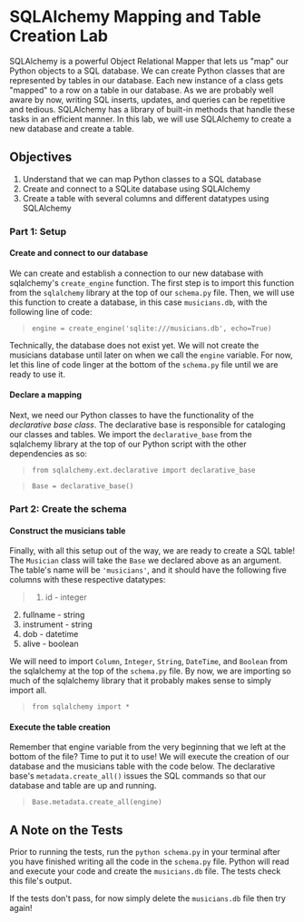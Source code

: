 
# SQLAlchemy Mapping and Table Creation Lab

SQLAlchemy is a powerful Object Relational Mapper that lets us "map" our Python objects to a SQL database.  We can create Python classes that are represented by tables in our database.  Each new instance of a class gets "mapped" to a row on a table in our database.  As we are probably well aware by now, writing SQL inserts, updates, and queries can be repetitive and tedious.  SQLAlchemy has a library of built-in methods that handle these tasks in an efficient manner.  In this lab, we will use SQLAlchemy to create a new database and create a table.

## Objectives

1.  Understand that we can map Python classes to a SQL database
2.  Create and connect to a SQLite database using SQLAlchemy
3.  Create a table with several columns and different datatypes using SQLAlchemy

### Part 1: Setup

#### Create and connect to our database

We can create and establish a connection to our new database with sqlalchemy's `create_engine` function.  The first step is to import this function from the `sqlalchemy` library at the top of our `schema.py` file.  Then, we will use this function to create a database, in this case `musicians.db`, with the following line of code:

> ```engine = create_engine('sqlite:///musicians.db', echo=True)```

Technically, the database does not exist yet.  We will not create the musicians database until later on when we call the `engine` variable.  For now, let this line of code linger at the bottom of the `schema.py` file until we are ready to use it.

#### Declare a mapping

Next, we need our Python classes to have the functionality of the *declarative base class*.  The declarative base is responsible for cataloging our classes and tables.  We import the `declarative_base` from the sqlalchemy library at the top of our Python script with the other dependencies as so:

> ```from sqlalchemy.ext.declarative import declarative_base```

> ```Base = declarative_base()```

### Part 2: Create the schema

#### Construct the musicians table

Finally, with all this setup out of the way, we are ready to create a SQL table!  The `Musician` class will take the `Base` we declared above as an argument.  The table's name will be `'musicians'`, and it should have the following five columns with these respective datatypes:

> 1. id - integer
2. fullname - string
3. instrument - string
4. dob - datetime
5. alive - boolean

We will need to import `Column`, `Integer`, `String`, `DateTime`, and `Boolean` from the sqlalchemy at the top of the `schema.py` file.  By now, we are importing so much of the sqlalchemy library that it probably makes sense to simply import all.

> ```from sqlalchemy import *```

#### Execute the table creation

Remember that engine variable from the very beginning that we left at the bottom of the file?  Time to put it to use!  We will execute the creation of our database and the musicians table with the code below.  The declarative base's `metadata.create_all()` issues the SQL commands so that our database and table are up and running.

> ```Base.metadata.create_all(engine)```

## A Note on the Tests

Prior to running the tests, run the `python schema.py` in your terminal after you have finished writing all the code in the `schema.py` file.  Python will read and execute your code and create the `musicians.db` file.  The tests check this file's output.

If the tests don't pass, for now simply delete the `musicians.db` file then try again!
